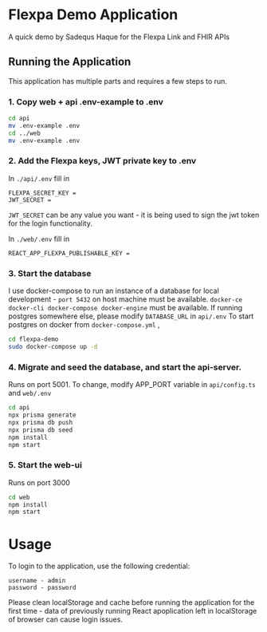 # Flexpa Demo Application

A quick demo by Sadequs Haque for the Flexpa Link and FHIR APIs

## Running the Application

This application has multiple parts and requires a few steps to run.

### 1. Copy web + api .env-example to .env

```bash
cd api
mv .env-example .env
cd ../web
mv .env-example .env
```

### 2. Add the Flexpa keys, JWT private key to .env

In `./api/.env` fill in

```
FLEXPA_SECRET_KEY =
JWT_SECRET =
```

`JWT_SECRET` can be any value you want - it is being used to sign the jwt token for the login functionality.

In `./web/.env` fill in

```
REACT_APP_FLEXPA_PUBLISHABLE_KEY =
```

### 3. Start the database

I use docker-compose to run an instance of a database for local development - `port 5432` on host machine must be available.
`docker-ce docker-cli docker-compose docker-engine` must be available. If running postgres somewhere else, please modify `DATABASE_URL` in `api/.env`
To start postgres on docker from `docker-compose.yml` ,

```bash
cd flexpa-demo
sudo docker-compose up -d
```

### 4. Migrate and seed the database, and start the api-server.

Runs on port 5001. To change, modify APP_PORT variable in `api/config.ts` and `web/.env`

```bash
cd api
npx prisma generate
npx prisma db push
npx prisma db seed
npm install
npm start
```

### 5. Start the web-ui

Runs on port 3000

```bash
cd web
npm install
npm start
```

# Usage

To login to the application, use the following credential:

```
username - admin
password - password
```

Please clean localStorage and cache before running the application for the first time - data of previously running React apoplication left in localStorage of browser can cause login issues.
